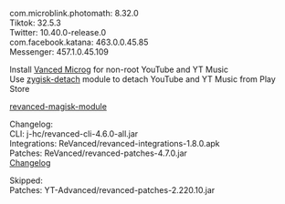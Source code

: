 com.microblink.photomath: 8.32.0  
Tiktok: 32.5.3  
Twitter: 10.40.0-release.0  
com.facebook.katana: 463.0.0.45.85  
Messenger: 457.1.0.45.109  

Install [Vanced Microg](https://github.com/TeamVanced/VancedMicroG/releases) for non-root YouTube and YT Music  
Use [zygisk-detach](https://github.com/j-hc/zygisk-detach) module to detach YouTube and YT Music from Play Store  

[revanced-magisk-module](https://github.com/j-hc/revanced-magisk-module)  

Changelog:  
CLI: j-hc/revanced-cli-4.6.0-all.jar  
Integrations: ReVanced/revanced-integrations-1.8.0.apk  
Patches: ReVanced/revanced-patches-4.7.0.jar  
[Changelog](https://github.com/ReVanced/revanced-patches/releases/tag/v4.7.0)  

Skipped:  
Patches: YT-Advanced/revanced-patches-2.220.10.jar    
